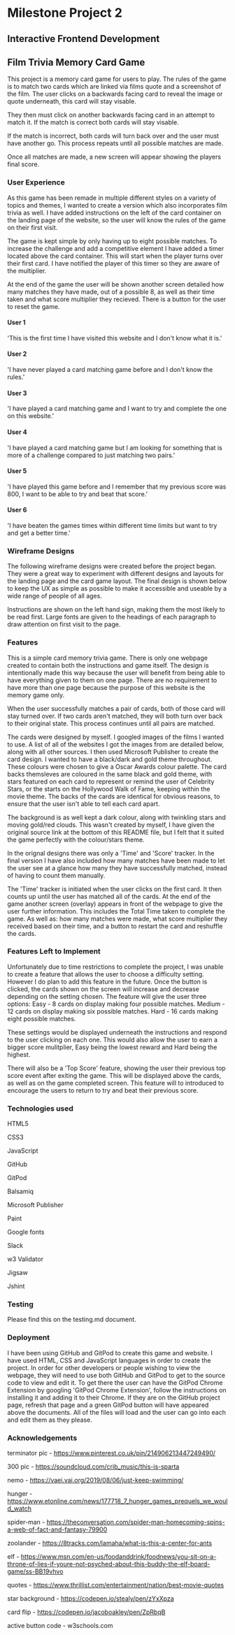 # Milestone Project 2

## Interactive Frontend Development 

## Film Trivia Memory Card Game

This project is a memory card game for users to play. The rules of the game is to match two cards which are linked via films quote and a 
screenshot of the film. The user clicks on a backwards facing card to reveal the image or quote underneath, this card will stay visable. 

They then must click on another backwards facing card in an attempt to match it. If the match is correct both cards will stay visable.

If the match is incorrect, both cards will turn back over and the user must have another go. This process repeats until all possible matches are made. 

Once all matches are made, a new screen will appear showing the players final score. 

### User Experience

As this game has been remade in multiple different styles on a variety of topics and themes, I wanted to create a version which also incorporates
film trivia as well. I have added instructions on the left of the card container on the landing page of the website, so the user will know the rules of the game on their first visit.

The game is kept simple by only having up to eight possible matches. To increase the challenge and add a competitive element I have added a timer located above the card container. 
This will start when the player turns over their first card. I have notified the player of this timer so they are aware of the multiplier.

At the end of the game the user will be shown another screen detailed how many matches they have made, out of a possible 8, as well as their time taken and what score multiplier they recieved. 
There is a button for the user to reset the game. 


#### User 1
'This is the first time I have visited this website and I don't know what it is.'

#### User 2
'I have never played a card matching game before and I don't know the rules.'

#### User 3
'I have played a card matching game and I want to try and complete the one on this website.'

#### User 4
'I have played a card matching game but I am looking for something that is more of a challenge compared to just matching two pairs.'

#### User 5
'I have played this game before and I remember that my previous score was 800, I want to be able to try and beat that score.'

#### User 6
'I have beaten the games times within different time limits but want to try and get a better time.'


### Wireframe Designs

The following wireframe designs were created before the project began. They were a great way to experiment with different designs and layouts for the landing page and the card 
game layout. The final design is shown below to keep the UX as simple as possible to make it accessible and useable by a wide range of people of all ages. 

Instructions are shown on the left hand sign, making them the most likely to be read first. Large fonts are given to the headings of each paragraph to draw attention on first visit to the page.

### Features

This is a simple card memory trivia game. There is only one webpage created to contain both the instructions and game itself. The design is intentionally made this way because the user 
will benefit from being able to have everything given to them on one page. There are no requirement to have more than one page because the purpose of this website is the 
memory game only. 

When the user successfully matches a pair of cards, both of those card will stay turned over. If two cards aren't matched, they will both turn over back to their original 
state. This process continues until all pairs are matched.

The cards were designed by myself. I googled images of the films I wanted to use. A list of all of the websites I got the images from are detailed below, along with 
all other sources. I then used Microsoft Publisher to create the card design. I wanted to have a black/dark and gold theme throughout. These colours were chosen to give a 
Oscar Awards colour palette. The card backs themsleves are coloured in the same black and gold theme, with stars featured on each card to represent or remind the user 
of Celebrity Stars, or the starts on the Hollywood Walk of Fame, keeping within the movie theme. The backs of the cards are identical for obvious reasons, to ensure that the user 
isn't able to tell each card apart.

The background is as well kept a dark colour, along with twinkling stars and moving gold/red clouds. 
This wasn't created by myself, I have given the original source link at the bottom of this README file, but I felt that it suited the game perfectly with the colour/stars theme.

In the orignal designs there was only a 'Time' and 'Score' tracker. In the final version I have also included how many matches have been made to let the user see at a glance 
how many they have successfully matched, instead of having to count them manually. 

The 'Time' tracker is initiated when the user clicks on the first card. It then counts up until the user has matched all of the cards. At the end of the game another 
screen (overlay) appears in front of the webpage to give the user further information. This includes the Total Time taken to complete the game. As well as: how many matches
were made, what score multiplier they received based on their time, and a button to restart the card and reshuffle the cards.

### Features Left to Implement

Unfortunately due to time restrictions to complete the project, I was unable to create a feature that allows the user to choose a difficulty setting. However I do plan to 
add this feature in the future. Once the button is clicked, the cards shown on the screen will increase and decrease depending on the setting chosen.
The feature will give the user three options: 
Easy - 8 cards on display making four possible matches.
Medium - 12 cards on display making six possible matches.
Hard - 16 cards making eight possible matches.

These settings would be displayed underneath the instructions and respond to the user clicking on each one. This would also allow the user to earn a bigger score 
mulitplier, Easy being the lowest reward and Hard being the highest.

There will also be a 'Top Score' feature, showing the user their previous top score event after exiting the game. This will be displayed above the cards, as well as on the 
game completed screen. This feature will to introduced to encourage the users to return to try and beat their previous score.

### Technologies used
HTML5

CSS3

JavaScript

GitHub

GitPod

Balsamiq

Microsoft Publisher

Paint

Google fonts

Slack

w3 Validator

Jigsaw

Jshint


### Testing
Please find this on the testing.md document.

### Deployment
I have been using GitHub and GitPod to create this game and website. I have used HTML, CSS and JavaScript languages in order to create the project.
In order for other developers or people wishing to view the webpage, they will need to use both GitHub and GitPod to get to the source code to
view and edit it. To get there the user can have the GitPod Chrome Extension by googling 'GitPod Chrome Extension', follow the instructions on 
installing it and adding it to their Chrome. If they are on the GitHub project page, refresh that page and a green GitPod button will have appeared
above the documents. All of the files will load and the user can go into each and edit them as they please. 

### Acknowledgements

terminator pic - https://www.pinterest.co.uk/pin/214906213447249490/

300 pic - https://soundcloud.com/crib_music/this-is-sparta

nemo - https://vaei.vai.org/2019/08/06/just-keep-swimming/

hunger - https://www.etonline.com/news/177718_7_hunger_games_prequels_we_would_watch

spider-man - https://theconversation.com/spider-man-homecoming-spins-a-web-of-fact-and-fantasy-79900

zoolander - https://8tracks.com/lamaha/what-is-this-a-center-for-ants

elf - https://www.msn.com/en-us/foodanddrink/foodnews/you-sit-on-a-throne-of-lies-if-youre-not-psyched-about-this-buddy-the-elf-board-game/ss-BB19vhvo

quotes - https://www.thrillist.com/entertainment/nation/best-movie-quotes

star background - https://codepen.io/stealy/pen/zYxXpza

card flip - https://codepen.io/jacoboakley/pen/ZpRbqB

active button code - w3schools.com

